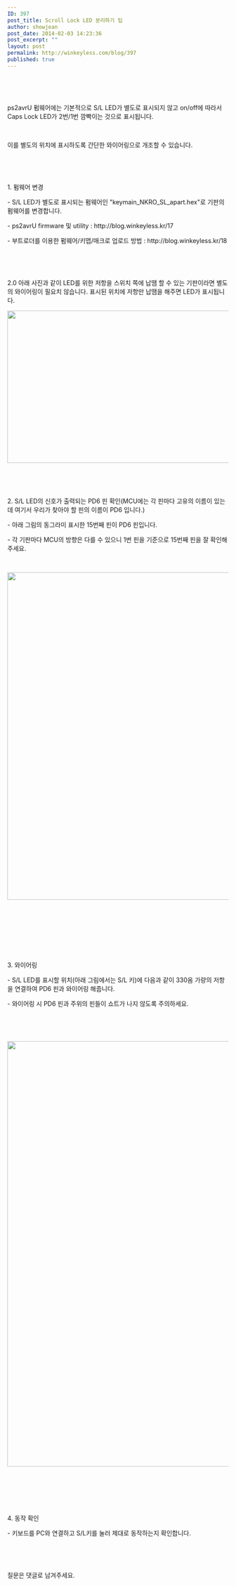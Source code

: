 ```yaml
---
ID: 397
post_title: Scroll Lock LED 분리하기 팁
author: showjean
post_date: 2014-02-03 14:23:36
post_excerpt: ""
layout: post
permalink: http://winkeyless.com/blog/397
published: true
---
```

<p><br /></p><p><br /></p><p>ps2avrU 펌웨어에는 기본적으로 S/L LED가 별도로 표시되지 않고 on/off에 따라서 Caps Lock LED가 2번/1번 깜빡이는 것으로 표시됩니다.</p><p><br /></p><p>이를 별도의 위치에 표시하도록 간단한 와이어링으로 개조할 수 있습니다.</p><p><br /></p><p><br /></p><p>1. 펌웨어 변경</p><p>- S/L LED가 별도로 표시되는 펌웨어인 "keymain_NKRO_SL_apart.hex"로 기판의 펌웨어를 변경합니다.</p><p>- ps2avrU firmware 및 utility : http://blog.winkeyless.kr/17</p><p>- 부트로더를 이용한 펌웨어/키맵/매크로 업로드 방법 : http://blog.winkeyless.kr/18</p><p><br /></p><p><br /></p><p>2.0 아래 사진과 같이 LED를 위한 저항을 스위치 쪽에 납땜 할 수 있는 기판이라면 별도의 와이어링이 필요치 않습니다. 표시된 위치에 저항만 납땜을 해주면 LED가 표시됩니다.</p><p style="text-align: left; clear: none; float: none;"><img src="http://winkeyless.com/blog/wp-content/uploads/1/cfile29.uf.24262B4A54462F300FB3D9.jpg" class="aligncenter" width="658" height="347" filename="DSC_9821_2.jpg" filemime="image/jpeg" style="""" /></p><p><br /></p><p><br /></p><p>2. S/L LED의 신호가 출력되는 PD6 핀 확인(MCU에는 각 핀마다 고유의 이름이 있는데 여기서 우리가 찾아야 할 핀의 이름이 PD6 입니다.)</p><p>- 아래 그림의 동그라미 표시한 15번째 핀이 PD6 핀입니다.</p><p>- 각 기판마다 MCU의 방향은 다를 수 있으니 1번 핀을 기준으로 15번째 핀을 잘 확인해주세요.</p><p><br /></p><p style="text-align: left; clear: none; float: none;"><img src="http://winkeyless.com/blog/wp-content/uploads/1/cfile30.uf.2132744F52EFA4B52B922A.jpg" class="aligncenter" width="860" height="746" filename="DSC_9636.jpg" filemime="image/jpeg" /></p><p><br /></p><p><br /></p><p><br /></p><p><br /></p><p>3. 와이어링</p><p>- S/L LED를 표시할 위치(아래 그림에서는 S/L 키)에 다음과 같이 330옴 가량의 저항을 연결하여 PD6 핀과 와이어링 해줍니다.</p><p>- 와이어링 시 PD6 핀과 주위의 핀들이 쇼트가 나지 않도록 주의하세요.</p><p><br /></p><p><br /></p><p style="text-align: left; clear: none; float: none;"><img src="http://winkeyless.com/blog/wp-content/uploads/1/cfile9.uf.212DDA4F52EFA4B62977B4.jpg" class="aligncenter" width="727" height="969" filename="DSC_9640.jpg" filemime="image/jpeg" /></p><p><br /></p><p><br /></p><p><br /></p><p>4. 동작 확인</p><p>- 키보드를 PC와 연결하고 S/L키를 눌러 제대로 동작하는지 확인합니다.</p><p><br /></p><p><br /></p><p>질문은 댓글로 남겨주세요.</p><p><br /></p><p><br /></p><p><br /></p>